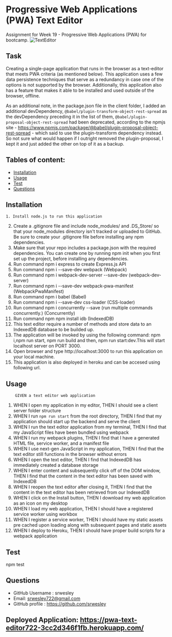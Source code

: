 # Progressive Web Applications (PWA) Text Editor
Assignment for Week 19 - Progressive Web Applications (PWA) for bootcamp.
![TextEditor](https://github.com/srwesley/progressive-web-applications-text-editor/assets/5975345/8252fffb-176e-414e-b75c-50d36fbd5462)

## Task
Creating a single-page application that runs in the browser as a text-editor that meets PWA criteria (as mentioned below). This application uses a few data persistence techniques that serve as a redundancy in case one of the options is not supported by the browser. Additionally, this application also has a feature that makes it able to be installed and used outside of the browser, offline.

As an additional note, in the package.json file in the client folder, I added an additional devDependency, `@babel/plugin-transform-object-rest-spread` as the devDependency preceding it in the list of them, `@babel/plugin-proposal-object-rest-spread` had been deprecated, according to the npmjs site - https://www.npmjs.com/package/@babel/plugin-proposal-object-rest-spread - which said to use the plugin-transform dependency instead. So not sure what would happen if I outright removed the plugin-proposal, I kept it and just added the other on top of it as a backup.

## Tables of content:
  * [Installation](#installation)
  * [Usage](#usage)
  * [Test](#test)
  * [Questions](#questions)

  ## Installation
    1. Install node.js to run this application
2. Create a .gitignore file and include node_modules/ and .DS_Store/ so that your node_modules directory isn't tracked or uploaded to GitHub. Be sure to create your .gitignore file before installing any npm dependencies.
3. Make sure that your repo includes a package.json with the required dependencies. You can create one by running npm init when you first set up the project, before installing any dependencies.
4. Run command npm i express to create Express.js API 
5. Run command npm i --save-dev webpack (Webpack) 
6. Run command npm i webpack-dev-server --save-dev (webpack-dev-server)
7. Run command npm i --save-dev webpack-pwa-manifest (WebpackPwaManifest)
8. Run command npm i babel (Babel)
9. Run command npm i --save-dev css-loader (CSS-loader)
10. Run command npm i concurrently --save (run multiple commands concurrently.) (Concurrently)
11. Run command npm npm install idb (IndexedDB)
12. This text editor require a number of methods and store data to an IndexedDB database to be builded up.
13. The application will be invoked by using the following command: npm i,npm run start, npm run build and then, npm run start:dev.This will start localhost server on PORT 3000.
14. Open browser and type http://localhost:3000 to run this application on your local machine.
15. This application is also deployed in heroku and can be accesed using following url.

## Usage 
        GIVEN a text editor web application
1. WHEN I open my application in my editor, THEN I should see a client server folder structure
2. WHEN I run `npm run start` from the root directory, THEN I find that my application should start up the backend and serve the client
3. WHEN I run the text editor application from my terminal, THEN I find that my JavaScript files have been bundled using webpack
4. WHEN I run my webpack plugins, THEN I find that I have a generated HTML file, service worker, and a manifest file
5. WHEN I use next-gen JavaScript in my application, THEN I find that the text editor still functions in the browser without errors
6. WHEN I open the text editor, THEN I find that IndexedDB has immediately created a database storage
7. WHEN I enter content and subsequently click off of the DOM window, THEN I find that the content in the text editor has been saved with IndexedDB
8. WHEN I reopen the text editor after closing it, THEN I find that the content in the text editor has been retrieved from our IndexedDB
9. WHEN I click on the Install button, THEN I download my web application as an icon on my desktop
10. WHEN I load my web application, THEN I should have a registered service worker using workbox
11. WHEN I register a service worker, THEN I should have my static assets pre cached upon loading along with subsequent pages and static assets
12. WHEN I deploy to Heroku, THEN I should have proper build scripts for a webpack application

## Test
npm test

## Questions
  * GitHub Username : srwesley
  * Email: srwesley722@gmail.com
  * GitHub profile : https://github.com/srwesley

## Deployed Application: https://pwa-text-editor722-3cc2d346f1fb.herokuapp.com/
